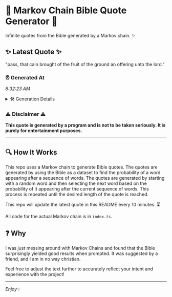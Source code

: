 # 📖 Markov Chain Bible Quote Generator 📖

Infinite quotes from the Bible generated by a Markov chain. ✨

## ✨ Latest Quote ✨
"pass, that cain brought of the fruit of the ground an offering unto the lord."

### ⏰ Generated At
*6:32:23 AM*

<details>
    <summary>🛠️ Generation Details</summary>
    <p>
        <strong>🌱 Seed:</strong> pass,<br>
        <strong>🔄 Iterations:</strong> 14<br>
        <strong>📜 Context History:</strong><br>[ pass, ]: that<br>[ pass,, that ]: cain<br>[ pass,, that, cain ]: brought<br>[ pass,, that, cain, brought ]: of<br>[ pass,, that, cain, brought, of ]: the<br>[ pass,, that, cain, brought, of, the ]: fruit<br>[ that, cain, brought, of, the, fruit ]: of<br>[ cain, brought, of, the, fruit, of ]: the<br>[ brought, of, the, fruit, of, the ]: ground<br>[ of, the, fruit, of, the, ground ]: an<br>[ the, fruit, of, the, ground, an ]: offering<br>[ fruit, of, the, ground, an, offering ]: unto<br>[ of, the, ground, an, offering, unto ]: the<br>[ the, ground, an, offering, unto, the ]: lord.<br>
    </p>
</details>

### ⚠️ Disclaimer ⚠️
**This quote is generated by a program and is not to be taken seriously. It is purely for entertainment purposes.**

---

## 🔍 How It Works

This repo uses a Markov chain to generate Bible quotes. The quotes are generated by using the Bible as a dataset to find the probability of a word appearing after a sequence of words. The quotes are generated by starting with a random word and then selecting the next word based on the probability of it appearing after the current sequence of words. This process is repeated until the desired length of the quote is reached.

This repo will update the latest quote in this README every 10 minutes. ⏳

All code for the actual Markov chain is in `index.ts`.

## ❓ Why

I was just messing around with Markov Chains and found that the Bible surprisingly yielded good results when prompted. 
It was suggested by a friend, and I am in no way christian.

Feel free to adjust the text further to accurately reflect your intent and experience with the project!

---

*Enjoy*✨
